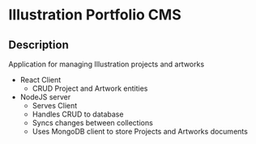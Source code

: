 # Illustration Portfolio CMS

## Description

Application for managing Illustration projects and artworks

* React Client
  * CRUD Project and Artwork entities
* NodeJS server
  * Serves Client
  * Handles CRUD to database
  * Syncs changes between collections
  * Uses MongoDB client to store Projects and Artworks documents
  
